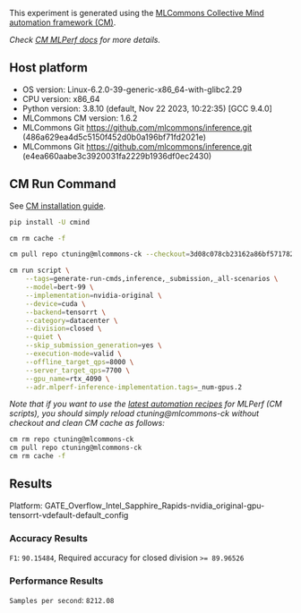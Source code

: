 This experiment is generated using the [MLCommons Collective Mind automation framework (CM)](https://github.com/mlcommons/ck).

*Check [CM MLPerf docs](https://github.com/mlcommons/ck/tree/master/docs/mlperf) for more details.*

## Host platform

* OS version: Linux-6.2.0-39-generic-x86_64-with-glibc2.29
* CPU version: x86_64
* Python version: 3.8.10 (default, Nov 22 2023, 10:22:35) 
[GCC 9.4.0]
* MLCommons CM version: 1.6.2
* MLCommons Git https://github.com/mlcommons/inference.git (486a629ea4d5c5150f452d0b0a196bf71fd2021e)
* MLCommons Git https://github.com/mlcommons/inference.git (e4ea660aabe3c3920031fa2229b1936df0ec2430)


## CM Run Command

See [CM installation guide](https://github.com/mlcommons/ck/blob/master/docs/installation.md).

```bash
pip install -U cmind

cm rm cache -f

cm pull repo ctuning@mlcommons-ck --checkout=3d08c078cb23162a86bf571782a23a562ad14dac

cm run script \
	--tags=generate-run-cmds,inference,_submission,_all-scenarios \
	--model=bert-99 \
	--implementation=nvidia-original \
	--device=cuda \
	--backend=tensorrt \
	--category=datacenter \
	--division=closed \
	--quiet \
	--skip_submission_generation=yes \
	--execution-mode=valid \
	--offline_target_qps=8000 \
	--server_target_qps=7700 \
	--gpu_name=rtx_4090 \
	--adr.mlperf-inference-implementation.tags=_num-gpus.2
```
*Note that if you want to use the [latest automation recipes](https://access.cknowledge.org/playground/?action=scripts) for MLPerf (CM scripts),
 you should simply reload ctuning@mlcommons-ck without checkout and clean CM cache as follows:*

```bash
cm rm repo ctuning@mlcommons-ck
cm pull repo ctuning@mlcommons-ck
cm rm cache -f

```

## Results

Platform: GATE_Overflow_Intel_Sapphire_Rapids-nvidia_original-gpu-tensorrt-vdefault-default_config

### Accuracy Results 
`F1`: `90.15484`, Required accuracy for closed division `>= 89.96526`

### Performance Results 
`Samples per second`: `8212.08`
